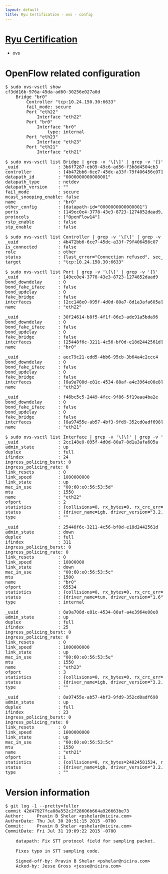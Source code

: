 ```yaml
---
layout: default
title: Ryu Certification - ovs - config
---
```

# [Ryu Certification](http://osrg.github.io/ryu/certification.html)
* ovs 

# OpenFlow related configuration
<pre>
$ sudo ovs-vsctl show
cf3dd16b-976a-45da-ad60-30256e027a0d
    Bridge "br0"
        Controller "tcp:10.24.150.30:6633"
        fail_mode: secure
        Port "eth22"
            Interface "eth22"
        Port "br0"
            Interface "br0"
                type: internal
        Port "eth23"
            Interface "eth23"
        Port "eth21"
            Interface "eth21"

$ sudo ovs-vsctl list Bridge | grep -v '\[\]' | grep -v '{}'
_uuid               : 3b6f7287-eb09-49c6-ad56-f3b8d4504cb3
controller          : [4b472bb6-6ce7-45dc-a33f-79f406456c07]
datapath_id         : "0000000000000001"
datapath_type       : netdev
datapath_version    : "<built-in>"
fail_mode           : secure
mcast_snooping_enable: false
name                : "br0"
other_config        : {datapath-id="0000000000000001"}
ports               : [149ec0e4-3778-43e3-8723-1274852daad9, 30f24614-b8f5-4f1f-86e3-ade91a5bda96, aec79c21-edd5-4bb6-95cb-3b64a4c2ccc4, f46bc5c5-2449-4fcc-9f86-5f19aaa4ba2e]
protocols           : ["OpenFlow14"]
rstp_enable         : false
stp_enable          : false

$ sudo ovs-vsctl list Controller | grep -v '\[\]' | grep -v '{}'
_uuid               : 4b472bb6-6ce7-45dc-a33f-79f406456c07
is_connected        : false
role                : other
status              : {last_error="Connection refused", sec_since_disconnect="2", state=BACKOFF}
target              : "tcp:10.24.150.30:6633"

$ sudo ovs-vsctl list Port | grep -v '\[\]' | grep -v '{}'
_uuid               : 149ec0e4-3778-43e3-8723-1274852daad9
bond_downdelay      : 0
bond_fake_iface     : false
bond_updelay        : 0
fake_bridge         : false
interfaces          : [2cc148e0-095f-4d0d-80a7-8d1a3afa605a]
name                : "eth22"

_uuid               : 30f24614-b8f5-4f1f-86e3-ade91a5bda96
bond_downdelay      : 0
bond_fake_iface     : false
bond_updelay        : 0
fake_bridge         : false
interfaces          : [25448f6c-3211-4c56-bf0d-e18d2442561d]
name                : "br0"

_uuid               : aec79c21-edd5-4bb6-95cb-3b64a4c2ccc4
bond_downdelay      : 0
bond_fake_iface     : false
bond_updelay        : 0
fake_bridge         : false
interfaces          : [8a9a708d-e81c-4534-88af-a4e3964e08e8]
name                : "eth23"

_uuid               : f46bc5c5-2449-4fcc-9f86-5f19aaa4ba2e
bond_downdelay      : 0
bond_fake_iface     : false
bond_updelay        : 0
fake_bridge         : false
interfaces          : [8a97455e-ab57-4bf3-9fd9-352cd0adf698]
name                : "eth21"

$ sudo ovs-vsctl list Interface | grep -v '\[\]' | grep -v '{}'
_uuid               : 2cc148e0-095f-4d0d-80a7-8d1a3afa605a
admin_state         : up
duplex              : full
ifindex             : 24
ingress_policing_burst: 0
ingress_policing_rate: 0
link_resets         : 0
link_speed          : 1000000000
link_state          : up
mac_in_use          : "00:60:e0:56:53:5d"
mtu                 : 1550
name                : "eth22"
ofport              : 2
statistics          : {collisions=0, rx_bytes=0, rx_crc_err=0, rx_dropped=0, rx_errors=0, rx_frame_err=0, rx_over_err=0, rx_packets=0, tx_bytes=18089315792, tx_dropped=0, tx_errors=0, tx_packets=12064077}
status              : {driver_name=igb, driver_version="3.2.10-k", firmware_version="2.10-9"}
type                : ""

_uuid               : 25448f6c-3211-4c56-bf0d-e18d2442561d
admin_state         : down
duplex              : full
ifindex             : 311
ingress_policing_burst: 0
ingress_policing_rate: 0
link_resets         : 0
link_speed          : 10000000
link_state          : down
mac_in_use          : "00:60:e0:56:53:5c"
mtu                 : 1500
name                : "br0"
ofport              : 65534
statistics          : {collisions=0, rx_bytes=0, rx_crc_err=0, rx_dropped=0, rx_errors=0, rx_frame_err=0, rx_over_err=0, rx_packets=0, tx_bytes=0, tx_dropped=0, tx_errors=0, tx_packets=0}
status              : {driver_name=tun, driver_version="1.6", firmware_version="N/A"}
type                : internal

_uuid               : 8a9a708d-e81c-4534-88af-a4e3964e08e8
admin_state         : up
duplex              : full
ifindex             : 25
ingress_policing_burst: 0
ingress_policing_rate: 0
link_resets         : 0
link_speed          : 1000000000
link_state          : up
mac_in_use          : "00:60:e0:56:53:5e"
mtu                 : 1550
name                : "eth23"
ofport              : 3
statistics          : {collisions=0, rx_bytes=0, rx_crc_err=0, rx_dropped=0, rx_errors=0, rx_frame_err=0, rx_over_err=0, rx_packets=0, tx_bytes=1176922500, tx_dropped=0, tx_errors=0, tx_packets=784615}
status              : {driver_name=igb, driver_version="3.2.10-k", firmware_version="2.10-9"}
type                : ""

_uuid               : 8a97455e-ab57-4bf3-9fd9-352cd0adf698
admin_state         : up
duplex              : full
ifindex             : 23
ingress_policing_burst: 0
ingress_policing_rate: 0
link_resets         : 0
link_speed          : 1000000000
link_state          : up
mac_in_use          : "00:60:e0:56:53:5c"
mtu                 : 1550
name                : "eth21"
ofport              : 1
statistics          : {collisions=0, rx_bytes=24024581534, rx_crc_err=0, rx_dropped=0, rx_errors=0, rx_frame_err=0, rx_over_err=0, rx_packets=16026376, tx_bytes=0, tx_dropped=0, tx_errors=0, tx_packets=0}
status              : {driver_name=igb, driver_version="3.2.10-k", firmware_version="2.10-9"}
type                : ""
</pre>

# Version information
<pre>
$ git log -1 --pretty=fuller
commit 42d47927fca08a552c2f28606b664a926663be73
Author:     Pravin B Shelar &lt;pshelar@nicira.com&gt;
AuthorDate: Thu Jul 30 20:51:15 2015 -0700
Commit:     Pravin B Shelar &lt;pshelar@nicira.com&gt;
CommitDate: Fri Jul 31 19:09:22 2015 -0700

    datapath: Fix STT protocol field for sampling packet.
    
    Fixes typo in STT sampling code.
    
    Signed-off-by: Pravin B Shelar &lt;pshelar@nicira.com&gt;
    Acked-by: Jesse Gross &lt;jesse@nicira.com&gt;
</pre>
